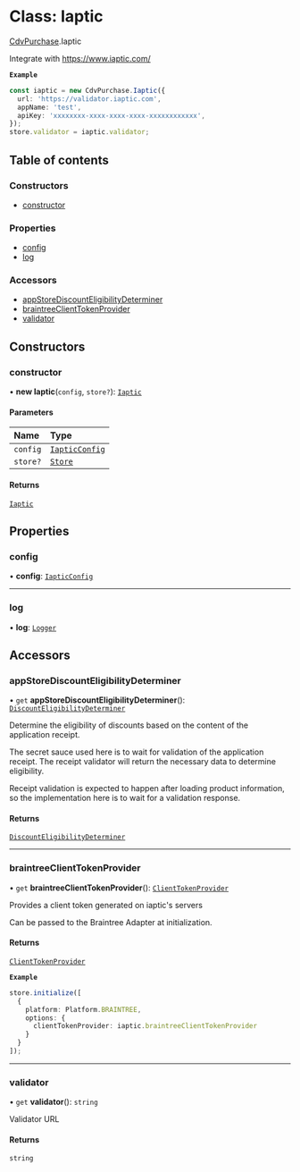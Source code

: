 # Class: Iaptic

[CdvPurchase](../modules/CdvPurchase.md).Iaptic

Integrate with https://www.iaptic.com/

**`Example`**

```ts
const iaptic = new CdvPurchase.Iaptic({
  url: 'https://validator.iaptic.com',
  appName: 'test',
  apiKey: 'xxxxxxxx-xxxx-xxxx-xxxx-xxxxxxxxxxxx',
});
store.validator = iaptic.validator;
```

## Table of contents

### Constructors

- [constructor](CdvPurchase.Iaptic.md#constructor)

### Properties

- [config](CdvPurchase.Iaptic.md#config)
- [log](CdvPurchase.Iaptic.md#log)

### Accessors

- [appStoreDiscountEligibilityDeterminer](CdvPurchase.Iaptic.md#appstorediscounteligibilitydeterminer)
- [braintreeClientTokenProvider](CdvPurchase.Iaptic.md#braintreeclienttokenprovider)
- [validator](CdvPurchase.Iaptic.md#validator)

## Constructors

### constructor

• **new Iaptic**(`config`, `store?`): [`Iaptic`](CdvPurchase.Iaptic.md)

#### Parameters

| Name | Type |
| :------ | :------ |
| `config` | [`IapticConfig`](../interfaces/CdvPurchase.IapticConfig.md) |
| `store?` | [`Store`](CdvPurchase.Store.md) |

#### Returns

[`Iaptic`](CdvPurchase.Iaptic.md)

## Properties

### config

• **config**: [`IapticConfig`](../interfaces/CdvPurchase.IapticConfig.md)

___

### log

• **log**: [`Logger`](CdvPurchase.Logger.md)

## Accessors

### appStoreDiscountEligibilityDeterminer

• `get` **appStoreDiscountEligibilityDeterminer**(): [`DiscountEligibilityDeterminer`](../modules/CdvPurchase.AppleAppStore.md#discounteligibilitydeterminer)

Determine the eligibility of discounts based on the content of the application receipt.

The secret sauce used here is to wait for validation of the application receipt.
The receipt validator will return the necessary data to determine eligibility.

Receipt validation is expected to happen after loading product information, so the implementation here is to
wait for a validation response.

#### Returns

[`DiscountEligibilityDeterminer`](../modules/CdvPurchase.AppleAppStore.md#discounteligibilitydeterminer)

___

### braintreeClientTokenProvider

• `get` **braintreeClientTokenProvider**(): [`ClientTokenProvider`](../modules/CdvPurchase.Braintree.md#clienttokenprovider)

Provides a client token generated on iaptic's servers

Can be passed to the Braintree Adapter at initialization.

#### Returns

[`ClientTokenProvider`](../modules/CdvPurchase.Braintree.md#clienttokenprovider)

**`Example`**

```ts
store.initialize([
  {
    platform: Platform.BRAINTREE,
    options: {
      clientTokenProvider: iaptic.braintreeClientTokenProvider
    }
  }
]);
```

___

### validator

• `get` **validator**(): `string`

Validator URL

#### Returns

`string`
